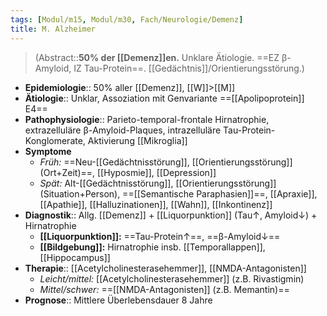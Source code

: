 ```yaml
---
tags: [Modul/m15, Modul/m30, Fach/Neurologie/Demenz]
title: M. Alzheimer
---
```

> (Abstract::**50% der [[Demenz]]en.** Unklare Ätiologie. ==EZ β-Amyloid, IZ Tau-Protein==. [[Gedächtnis]]/Orientierungsstörung.)
- **Epidemiologie**:: 50% aller [[Demenz]], [[W]]>[[M]]
- **Ätiologie**:: Unklar, Assoziation mit Genvariante ==[[Apolipoprotein]] E4==
- **Pathophysiologie**:: Parieto-temporal-frontale Hirnatrophie, extrazelluläre β-Amyloid-Plaques, intrazelluläre Tau-Protein-Konglomerate, Aktivierung [[Mikroglia]]
- **Symptome**
	- *Früh:* ==Neu-[[Gedächtnisstörung]], [[Orientierungsstörung]] (Ort+Zeit)==, [[Hyposmie]], [[Depression]]
	- *Spät:* Alt-[[Gedächtnisstörung]], [[Orientierungsstörung]] (Situation+Person), ==[[Semantische Paraphasien]]==, [[Apraxie]], [[Apathie]], [[Halluzinationen]], [[Wahn]], [[Inkontinenz]]
- **Diagnostik**:: Allg. [[Demenz]] + [[Liquorpunktion]] (Tau↑, Amyloid↓) + Hirnatrophie
	- **[[Liquorpunktion]]:** ==Tau-Protein↑==, ==β-Amyloid↓==
	- **[[Bildgebung]]:** Hirnatrophie insb. [[Temporallappen]], [[Hippocampus]]
- **Therapie**:: [[Acetylcholinesterasehemmer]], [[NMDA-Antagonisten]]
	- *Leicht/mittel:* [[Acetylcholinesterasehemmer]] (z.B. Rivastigmin)
	- *Mittel/schwer:* ==[[NMDA-Antagonisten]] (z.B. Memantin)==
- **Prognose**:: Mittlere Überlebensdauer 8 Jahre